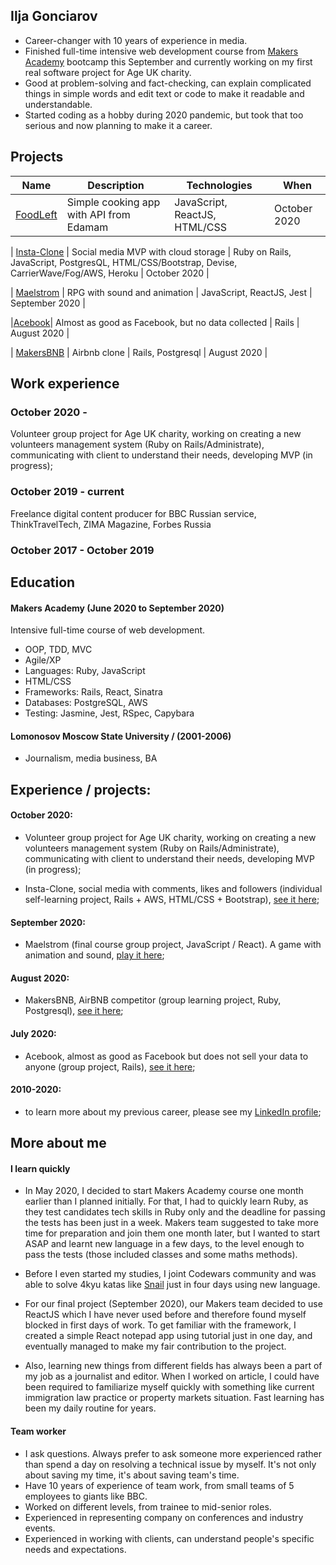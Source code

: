 ## Ilja Gonciarov

- Career-changer with 10 years of experience in media.
- Finished full-time intensive web development course from [Makers Academy](https://makers.tech/) bootcamp this September and currently working on my first real software project for Age UK charity. 
- Good at problem-solving and fact-checking, can explain complicated things in simple words and edit text or code to make it readable and understandable. 
- Started coding as a hobby during 2020 pandemic, but took that too serious and now planning to make it a career.

## Projects

| Name | Description | Technologies | When
|---|---|---|---|
| [FoodLeft](https://github.com/Gonciarov/foodleft) | Simple cooking app with API from Edamam | JavaScript, ReactJS, HTML/CSS | October 2020 |

| [Insta-Clone](https://github.com/Gonciarov/instagram_clone) | Social media MVP with cloud storage | Ruby on Rails, JavaScript, PostgresQL, HTML/CSS/Bootstrap, Devise, CarrierWave/Fog/AWS, Heroku | October 2020 |

| [Maelstrom](https://github.com/Gonciarov/maelstrom) | RPG with sound and animation | JavaScript, ReactJS, Jest | September 2020 |

|[Acebook](https://github.com/Gonciarov/acebook)| Almost as good as Facebook, but no data collected | Rails | August 2020 |

| [MakersBNB](https://github.com/Gonciarov/makersbnb) | Airbnb clone | Rails, Postgresql | August 2020 |

## Work experience

### October 2020 -
Volunteer group project for Age UK charity, working on creating a new volunteers management system (Ruby on Rails/Administrate), communicating with client to understand their needs, developing MVP (in progress);

### October 2019 - current
Freelance digital content producer for BBC Russian service, ThinkTravelTech, ZIMA Magazine, Forbes Russia 

### October 2017 - October 2019


## Education

#### Makers Academy (June 2020 to September 2020)

Intensive full-time course of web development.

- OOP, TDD, MVC
- Agile/XP
- Languages: Ruby, JavaScript
- HTML/CSS
- Frameworks: Rails, React, Sinatra
- Databases: PostgreSQL, AWS
- Testing: Jasmine, Jest, RSpec, Capybara

#### Lomonosov Moscow State University / (2001-2006)

- Journalism, media business, BA

## Experience / projects:

#### October 2020: 

- Volunteer group project for Age UK charity, working on creating a new volunteers management system (Ruby on Rails/Administrate), communicating with client to understand their needs, developing MVP (in progress);

- Insta-Clone, social media with comments, likes and followers (individual self-learning project, Rails + AWS, HTML/CSS + Bootstrap), [see it here](https://github.com/Gonciarov/instagram_clone);

#### September 2020:

- Maelstrom (final course group project, JavaScript / React). A game with animation and sound, [play it here](https://github.com/Gonciarov/maelstrom);

#### August 2020:
- MakersBNB, AirBNB competitor (group learning project, Ruby, Postgresql), [see it here](https://github.com/Gonciarov/makersbnb);

#### July 2020:
- Acebook, almost as good as Facebook but does not sell your data to anyone (group project, Rails), [see it here](https://github.com/Gonciarov/acebook);

#### 2010-2020:

- to learn more about my previous career, please see my [LinkedIn profile](https://www.linkedin.com/in/ilja-gonciarov/);

## More about me

#### I learn quickly

- In May 2020, I decided to start Makers Academy course one month earlier than I planned initially. For that, I had to quickly learn Ruby, as they test candidates tech skills in Ruby only and the deadline for passing the tests has been just in a week. Makers team suggested to take more time for preparation and join them one month later, but I wanted to start ASAP and learnt new language in a few days, to the level enough to pass the tests (those included classes and some maths methods).

- Before I even started my studies, I joint Codewars community and was able to solve 4kyu katas like [Snail](https://www.codewars.com/kata/521c2db8ddc89b9b7a0000c1) just in four days using new language.

- For our final project (September 2020), our Makers team decided to use ReactJS which I have never used before and therefore found myself blocked in first days of work. To get familiar with the framework, I created a simple React notepad app using tutorial just in one day, and eventually managed to make my fair contribution to the project.

- Also, learning new things from different fields has always been a part of my job as a journalist and editor. When I worked on article, I could have been required to familiarize myself quickly with something like current immigration law practice or property markets situation. Fast learning has been my daily routine for years.

#### Team worker

- I ask questions. Always prefer to ask someone more experienced rather than spend a day on resolving a technical issue by myself. It's not only about saving my time, it's about saving team's time.
- Have 10 years of experience of team work, from small teams of 5 employees to giants like BBC.
- Worked on different levels, from trainee to mid-senior roles.
- Experienced in representing company on conferences and industry events.
- Experienced in working with clients, can understand people's specific needs and expectations.

